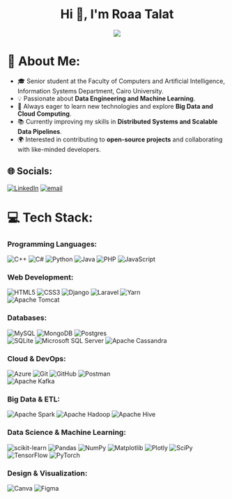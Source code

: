 <h1 align="center">Hi 👋, I'm Roaa Talat</h1>

<p align="center">
  <img src="https://readme-typing-svg.herokuapp.com?font=Fira+Code&weight=600&size=25&duration=3000&pause=1000&color=F76C6C&center=true&vCenter=true&width=500&lines=Welcome+to+My+Tech+World!">
</p>

# 💫 About Me:
- 🎓 Senior student at the Faculty of Computers and Artificial Intelligence, Information Systems Department, Cairo University.  
- 💡 Passionate about **Data Engineering and Machine Learning**.  
- 🚀 Always eager to learn new technologies and explore **Big Data and Cloud Computing**.  
- 📚 Currently improving my skills in **Distributed Systems and Scalable Data Pipelines**.  
- 🌍 Interested in contributing to **open-source projects** and collaborating with like-minded developers.  

## 🌐 Socials:
[![LinkedIn](https://img.shields.io/badge/LinkedIn-%230077B5.svg?logo=linkedin&logoColor=white)](https://linkedin.com/in/https://www.linkedin.com/in/roaa-talat/) [![email](https://img.shields.io/badge/Email-D14836?logo=gmail&logoColor=white)](mailto:roaatalat211@gmail.com) 

# 💻 Tech Stack:

### Programming Languages:
![C++](https://img.shields.io/badge/c++-%2300599C.svg?style=flat&logo=c%2B%2B&logoColor=white)
![C#](https://img.shields.io/badge/c%23-%23239120.svg?style=flat&logo=csharp&logoColor=white)
![Python](https://img.shields.io/badge/python-3670A0?style=flat&logo=python&logoColor=ffdd54)
![Java](https://img.shields.io/badge/java-%23ED8B00.svg?style=flat&logo=openjdk&logoColor=white)
![PHP](https://img.shields.io/badge/php-%23777BB4.svg?style=flat&logo=php&logoColor=white)
![JavaScript](https://img.shields.io/badge/javascript-%23323330.svg?style=flat&logo=javascript&logoColor=%23F7DF1E)  

### Web Development:
![HTML5](https://img.shields.io/badge/html5-%23E34F26.svg?style=flat&logo=html5&logoColor=white)
![CSS3](https://img.shields.io/badge/css3-%231572B6.svg?style=flat&logo=css3&logoColor=white)
![Django](https://img.shields.io/badge/django-%23092E20.svg?style=flat&logo=django&logoColor=white)
![Laravel](https://img.shields.io/badge/laravel-%23FF2D20.svg?style=flat&logo=laravel&logoColor=white)
![Yarn](https://img.shields.io/badge/yarn-%232C8EBB.svg?style=flat&logo=yarn&logoColor=white)  
![Apache Tomcat](https://img.shields.io/badge/apache%20tomcat-%23F8DC75.svg?style=flat&logo=apache-tomcat&logoColor=black)

### Databases:
![MySQL](https://img.shields.io/badge/mysql-4479A1.svg?style=flat&logo=mysql&logoColor=white)
![MongoDB](https://img.shields.io/badge/MongoDB-%234ea94b.svg?style=flat&logo=mongodb&logoColor=white)
![Postgres](https://img.shields.io/badge/postgres-%23316192.svg?style=flat&logo=postgresql&logoColor=white)  
![SQLite](https://img.shields.io/badge/sqlite-%2307405e.svg?style=flat&logo=sqlite&logoColor=white)
![Microsoft SQL Server](https://img.shields.io/badge/Microsoft%20SQL%20Server-CC2927?style=flat&logo=microsoft%20sql%20server&logoColor=white)
![Apache Cassandra](https://img.shields.io/badge/cassandra-%231287B1.svg?style=flat&logo=apache-cassandra&logoColor=white)

### Cloud & DevOps:
![Azure](https://img.shields.io/badge/azure-%230072C6.svg?style=flat&logo=microsoftazure&logoColor=white)
![Git](https://img.shields.io/badge/git-%23F05033.svg?style=flat&logo=git&logoColor=white)
![GitHub](https://img.shields.io/badge/github-%23121011.svg?style=flat&logo=github&logoColor=white)
![Postman](https://img.shields.io/badge/Postman-FF6C37?style=flat&logo=postman&logoColor=white)  
![Apache Kafka](https://img.shields.io/badge/Apache%20Kafka-000?style=flat&logo=apachekafka)

### Big Data & ETL:
![Apache Spark](https://img.shields.io/badge/Apache%20Spark-FDEE21?style=flat&logo=apachespark&logoColor=black)
![Apache Hadoop](https://img.shields.io/badge/Apache%20Hadoop-66CCFF?style=flat&logo=apachehadoop&logoColor=black)
![Apache Hive](https://img.shields.io/badge/Apache%20Hive-FDEE21?style=flat&logo=apachehive&logoColor=black)

### Data Science & Machine Learning:
![scikit-learn](https://img.shields.io/badge/scikit--learn-%23F7931E.svg?style=flat&logo=scikit-learn&logoColor=white)
![Pandas](https://img.shields.io/badge/pandas-%23150458.svg?style=flat&logo=pandas&logoColor=white)
![NumPy](https://img.shields.io/badge/numpy-%23013243.svg?style=flat&logo=numpy&logoColor=white)
![Matplotlib](https://img.shields.io/badge/Matplotlib-%23ffffff.svg?style=flat&logo=Matplotlib&logoColor=black)
![Plotly](https://img.shields.io/badge/Plotly-%233F4F75.svg?style=flat&logo=plotly&logoColor=white)
![SciPy](https://img.shields.io/badge/SciPy-%230C55A5.svg?style=flat&logo=scipy&logoColor=white)
![TensorFlow](https://img.shields.io/badge/TensorFlow-%23FF6F00.svg?style=flat&logo=TensorFlow&logoColor=white)
![PyTorch](https://img.shields.io/badge/PyTorch-%23EE4C2C.svg?style=flat&logo=PyTorch&logoColor=white)

### Design & Visualization:
![Canva](https://img.shields.io/badge/Canva-%2300C4CC.svg?style=flat&logo=Canva&logoColor=white)
![Figma](https://img.shields.io/badge/figma-%23F24E1E.svg?style=flat&logo=figma&logoColor=white)  


<!-- Proudly created with GPRM ( https://gprm.itsvg.in ) -->

